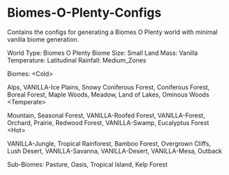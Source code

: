 # Biomes-O-Plenty-Configs
Contains the configs for generating a Biomes O Plenty world with minimal vanilla biome generation.

World Type: Biomes O Plenty
Biome Size: Small
Land Mass: Vanilla
Temperature: Latitudinal
Rainfall: Medium_Zones


Biomes: 
\<Cold\> 

Alps, VANILLA-Ice Plains, Snowy Coniferous Forest, Coniferous Forest, Boreal Forest, Maple Woods, Meadow, Land of Lakes, Ominous Woods
\<Temperate\> 

Mountain, Seasonal Forest, VANILLA-Roofed Forest, VANILLA-Forest, Orchard, Prairie, Redwood Forest, VANILLA-Swamp, Eucalyptus Forest
\<Hot\> 

VANILLA-Jungle, Tropical Rainforest, Bamboo Forest, Overgrown Cliffs, Lush Desert, VANILLA-Savanna, VANILLA-Desert, VANILLA-Mesa, Outback

Sub-Biomes:
Pasture, Oasis, Tropical Island, Kelp Forest
